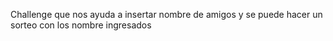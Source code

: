 Challenge que nos ayuda a insertar nombre de amigos y se puede hacer un sorteo con los nombre ingresados
